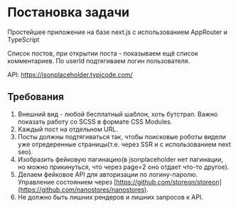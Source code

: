 # Постановка задачи

Простейшее приложение на базе next.js с использованием AppRouter и TypeScript

Список постов, при открытии поста - показываем ещё список комментариев.
По userId подтягиваем логин пользователя.

API: https://jsonplaceholder.typicode.com/

## Требования

1. Внешний вид - любой бесплатный шаблон, хоть бутстрап. Важно показать работу со SCSS в формате CSS Modules.
2. Каждый пост на отдельном URL.
3. Посты должны подтягиваться так, чтобы поисковые роботы видели уже отредеренные страницы(т.е. через SSR и с использованием next seo).
4. Изобразить фейковую пагинацию(в jsonplaceholder нет пагинации, но можно прикинуться, что через page=2 оно отдает что-то другое).
5. Делаем фейковое API для авторизации по логину-паролю. Управление состоянием через [https://github.com/storeon/storeon](https://github.com/nanostores/nanostores).
6. Не должно быть лишних рендеров и лишних запросов к API.
